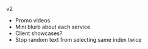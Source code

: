 v2
- Promo videos
- Mini blurb about each service
- Client showcases?
- Stop random text from selecting same index twice